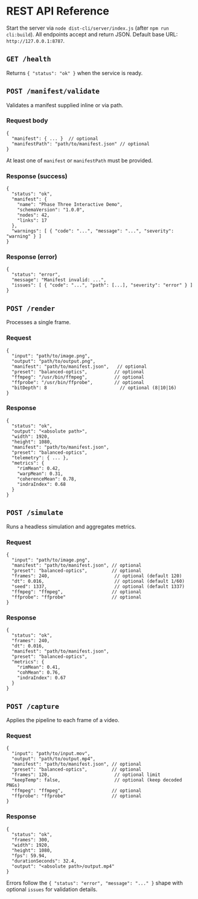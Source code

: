 # REST API Reference

Start the server via `node dist-cli/server/index.js` (after `npm run cli:build`). All endpoints accept and return JSON. Default base URL: `http://127.0.0.1:8787`.

## `GET /health`

Returns `{ "status": "ok" }` when the service is ready.

## `POST /manifest/validate`

Validates a manifest supplied inline or via path.

### Request body

```
{
  "manifest": { ... }  // optional
  "manifestPath": "path/to/manifest.json" // optional
}
```

At least one of `manifest` or `manifestPath` must be provided.

### Response (success)

```
{
  "status": "ok",
  "manifest": {
    "name": "Phase Three Interactive Demo",
    "schemaVersion": "1.0.0",
    "nodes": 42,
    "links": 17
  },
  "warnings": [ { "code": "...", "message": "...", "severity": "warning" } ]
}
```

### Response (error)

```
{
  "status": "error",
  "message": "Manifest invalid: ...",
  "issues": [ { "code": "...", "path": [...], "severity": "error" } ]
}
```

## `POST /render`

Processes a single frame.

### Request

```
{
  "input": "path/to/image.png",
  "output": "path/to/output.png",
  "manifest": "path/to/manifest.json",   // optional
  "preset": "balanced-optics",          // optional
  "ffmpeg": "/usr/bin/ffmpeg",          // optional
  "ffprobe": "/usr/bin/ffprobe",        // optional
  "bitDepth": 8                           // optional (8|10|16)
}
```

### Response

```
{
  "status": "ok",
  "output": "<absolute path>",
  "width": 1920,
  "height": 1080,
  "manifest": "path/to/manifest.json",
  "preset": "balanced-optics",
  "telemetry": { ... },
  "metrics": {
    "rimMean": 0.42,
    "warpMean": 0.31,
    "coherenceMean": 0.78,
    "indraIndex": 0.68
  }
}
```

## `POST /simulate`

Runs a headless simulation and aggregates metrics.

### Request

```
{
  "input": "path/to/image.png",
  "manifest": "path/to/manifest.json", // optional
  "preset": "balanced-optics",         // optional
  "frames": 240,                        // optional (default 120)
  "dt": 0.016,                          // optional (default 1/60)
  "seed": 1337,                         // optional (default 1337)
  "ffmpeg": "ffmpeg",                  // optional
  "ffprobe": "ffprobe"                 // optional
}
```

### Response

```
{
  "status": "ok",
  "frames": 240,
  "dt": 0.016,
  "manifest": "path/to/manifest.json",
  "preset": "balanced-optics",
  "metrics": {
    "rimMean": 0.41,
    "cohMean": 0.76,
    "indraIndex": 0.67
  }
}
```

## `POST /capture`

Applies the pipeline to each frame of a video.

### Request

```
{
  "input": "path/to/input.mov",
  "output": "path/to/output.mp4",
  "manifest": "path/to/manifest.json", // optional
  "preset": "balanced-optics",         // optional
  "frames": 120,                        // optional limit
  "keepTemp": false,                    // optional (keep decoded PNGs)
  "ffmpeg": "ffmpeg",                  // optional
  "ffprobe": "ffprobe"                 // optional
}
```

### Response

```
{
  "status": "ok",
  "frames": 300,
  "width": 1920,
  "height": 1080,
  "fps": 59.94,
  "durationSeconds": 32.4,
  "output": "<absolute path>/output.mp4"
}
```

Errors follow the `{ "status": "error", "message": "..." }` shape with optional `issues` for validation details.
